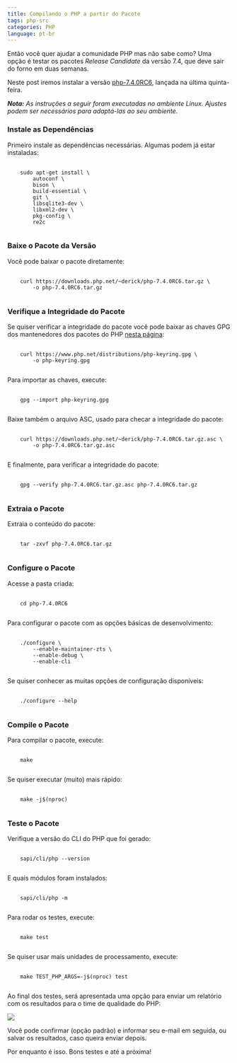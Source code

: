 ```yaml
---
title: Compilando o PHP a partir do Pacote
tags: php-src
categories: PHP
language: pt-br
---
```


Então você quer ajudar a comunidade PHP mas não sabe como? Uma opção é testar os
pacotes <em>Release Candidate</em> da versão 7.4, que deve sair do forno em duas
semanas.

Neste post iremos instalar a versão [php-7.4.0RC6][package-news], lançada na
última quinta-feira.

_**Nota:** As instruções a seguir foram executadas no ambiente Linux. Ajustes
podem ser necessários para adaptá-las ao seu ambiente._

### Instale as Dependências

Primeiro instale as dependências necessárias. Algumas podem já estar instaladas:

<pre>
    <code class="bash">
    sudo apt-get install \
        autoconf \
        bison \
        build-essential \
        git \
        libsqlite3-dev \
        libxml2-dev \
        pkg-config \
        re2c
    </code>
</pre>

### Baixe o Pacote da Versão

Você pode baixar o pacote diretamente:

<pre>
    <code class="bash">
    curl https://downloads.php.net/~derick/php-7.4.0RC6.tar.gz \
        -o php-7.4.0RC6.tar.gz
    </code>
</pre>

### Verifique a Integridade do Pacote

Se quiser verificar a integridade do pacote você pode baixar as chaves GPG dos
mantenedores dos pacotes do PHP [nesta página][gpg-keys]:

<pre>
    <code class="bash">
    curl https://www.php.net/distributions/php-keyring.gpg \
        -o php-keyring.gpg
    </code>
</pre>

Para importar as chaves, execute:

<pre>
    <code class="bash">
    gpg --import php-keyring.gpg
    </code>
</pre>

Baixe também o arquivo ASC, usado para checar a integridade do pacote: 

<pre>
    <code class="bash">
    curl https://downloads.php.net/~derick/php-7.4.0RC6.tar.gz.asc \
        -o php-7.4.0RC6.tar.gz.asc
    </code>
</pre>

E finalmente, para verificar a integridade do pacote:

<pre>
    <code class="bash">
    gpg --verify php-7.4.0RC6.tar.gz.asc php-7.4.0RC6.tar.gz
    </code>
</pre>

### Extraia o Pacote

Extraia o conteúdo do pacote:

<pre>
    <code class="bash">
    tar -zxvf php-7.4.0RC6.tar.gz
    </code>
</pre>

### Configure o Pacote

Acesse a pasta criada:

<pre>
    <code class="bash">
    cd php-7.4.0RC6
    </code>
</pre>

Para configurar o pacote com as opções básicas de desenvolvimento:

<pre>
    <code class="bash">
    ./configure \
        --enable-maintainer-zts \
        --enable-debug \
        --enable-cli
    </code>
</pre>

Se quiser conhecer as muitas opções de configuração disponíveis:

<pre>
    <code class="bash">
    ./configure --help
    </code>
</pre>

### Compile o Pacote 

Para compilar o pacote, execute:

<pre>
    <code class="bash">
    make
    </code>
</pre>

Se quiser executar (muito) mais rápido:

<pre>
    <code class="bash">
    make -j$(nproc)
    </code>
</pre>

### Teste o Pacote

Verifique a versão do CLI do PHP que foi gerado:

<pre>
    <code class="bash">
    sapi/cli/php --version
    </code>
</pre>

E quais módulos foram instalados:

<pre>
    <code class="bash">
    sapi/cli/php -m
    </code>
</pre>

Para rodar os testes, execute:

<pre>
    <code class="bash">
    make test
    </code>
</pre>

Se quiser usar mais unidades de processamento, execute:

<pre>
    <code class="bash">
    make TEST_PHP_ARGS=-j$(nproc) test
    </code>
</pre>

Ao final dos testes, será apresentada uma opção para enviar um relatório com os
resultados para o time de qualidade do PHP:

<img src="{{ site.url }}/content/posts/pt-br/2019/11/compilando-o-php-a-partir-do-pacote/qa-report-prompt.png" />

Você pode confirmar (opção padrão) e informar seu e-mail em seguida, ou salvar
os resultados, caso queira enviar depois.

Por enquanto é isso. Bons testes e até a próxima!

[gpg-keys]: https://www.php.net/gpg-keys.php
[package-news]: https://www.php.net/archive/2019.php#2019-11-14-1
[sammy-post]: https://www.sammyk.me/compiling-php-from-source-writing-tests-for-php-source

